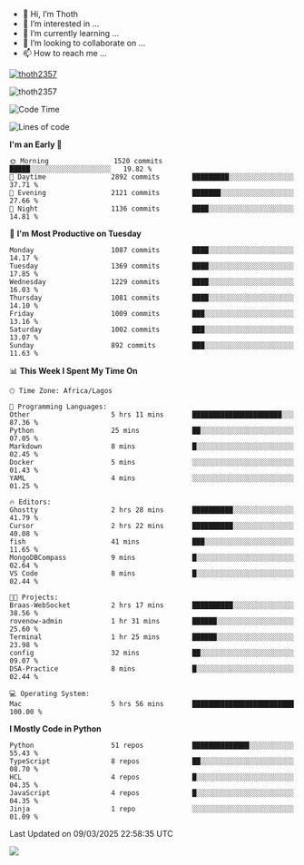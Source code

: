 <!---
thoth2357/thoth2357 is a ✨ special ✨ repository because its `README.md` (this file) appears on your GitHub profile.
You can click the Preview link to take a look at your changes.
--->

- 👋 Hi, I’m Thoth
- 👀 I’m interested in ...
- 🌱 I’m currently learning ...
- 💞️ I’m looking to collaborate on ...
- 📫 How to reach me ...


<p align="left"> <a href="https://github.com/ryo-ma/github-profile-trophy"><img src="https://github-profile-trophy.vercel.app/?username=thoth2357&theme=gruvbox&no-bg=true&no-frame=false&title=MultiLanguage,Commits,Repositories,Stars,Followers,PullRequest,Reviews,Issues" alt="thoth2357" /></a> </p>

<p align="left"> <img src="https://komarev.com/ghpvc/?username=thoth2357&label=Profile%20views&color=0e75b6&style=flat" alt="thoth2357" /> </p>

<!--START_SECTION:waka-->
![Code Time](http://img.shields.io/badge/Code%20Time-3%2C285%20hrs%2045%20mins-blue)

![Lines of code](https://img.shields.io/badge/From%20Hello%20World%20I%27ve%20Written-30.9%20million%20lines%20of%20code-blue)

**I'm an Early 🐤** 

```text
🌞 Morning                1520 commits        █████░░░░░░░░░░░░░░░░░░░░   19.82 % 
🌆 Daytime                2892 commits        █████████░░░░░░░░░░░░░░░░   37.71 % 
🌃 Evening                2121 commits        ███████░░░░░░░░░░░░░░░░░░   27.66 % 
🌙 Night                  1136 commits        ████░░░░░░░░░░░░░░░░░░░░░   14.81 % 
```
📅 **I'm Most Productive on Tuesday** 

```text
Monday                   1087 commits        ████░░░░░░░░░░░░░░░░░░░░░   14.17 % 
Tuesday                  1369 commits        ████░░░░░░░░░░░░░░░░░░░░░   17.85 % 
Wednesday                1229 commits        ████░░░░░░░░░░░░░░░░░░░░░   16.03 % 
Thursday                 1081 commits        ████░░░░░░░░░░░░░░░░░░░░░   14.10 % 
Friday                   1009 commits        ███░░░░░░░░░░░░░░░░░░░░░░   13.16 % 
Saturday                 1002 commits        ███░░░░░░░░░░░░░░░░░░░░░░   13.07 % 
Sunday                   892 commits         ███░░░░░░░░░░░░░░░░░░░░░░   11.63 % 
```


📊 **This Week I Spent My Time On** 

```text
🕑︎ Time Zone: Africa/Lagos

💬 Programming Languages: 
Other                    5 hrs 11 mins       ██████████████████████░░░   87.36 % 
Python                   25 mins             ██░░░░░░░░░░░░░░░░░░░░░░░   07.05 % 
Markdown                 8 mins              █░░░░░░░░░░░░░░░░░░░░░░░░   02.45 % 
Docker                   5 mins              ░░░░░░░░░░░░░░░░░░░░░░░░░   01.43 % 
YAML                     4 mins              ░░░░░░░░░░░░░░░░░░░░░░░░░   01.25 % 

🔥 Editors: 
Ghostty                  2 hrs 28 mins       ██████████░░░░░░░░░░░░░░░   41.79 % 
Cursor                   2 hrs 22 mins       ██████████░░░░░░░░░░░░░░░   40.08 % 
fish                     41 mins             ███░░░░░░░░░░░░░░░░░░░░░░   11.65 % 
MongoDBCompass           9 mins              █░░░░░░░░░░░░░░░░░░░░░░░░   02.64 % 
VS Code                  8 mins              █░░░░░░░░░░░░░░░░░░░░░░░░   02.44 % 

🐱‍💻 Projects: 
Braas-WebSocket          2 hrs 17 mins       ██████████░░░░░░░░░░░░░░░   38.56 % 
rovenow-admin            1 hr 31 mins        ██████░░░░░░░░░░░░░░░░░░░   25.60 % 
Terminal                 1 hr 25 mins        ██████░░░░░░░░░░░░░░░░░░░   23.98 % 
config                   32 mins             ██░░░░░░░░░░░░░░░░░░░░░░░   09.07 % 
DSA-Practice             8 mins              █░░░░░░░░░░░░░░░░░░░░░░░░   02.44 % 

💻 Operating System: 
Mac                      5 hrs 56 mins       █████████████████████████   100.00 % 
```

**I Mostly Code in Python** 

```text
Python                   51 repos            ██████████████░░░░░░░░░░░   55.43 % 
TypeScript               8 repos             ██░░░░░░░░░░░░░░░░░░░░░░░   08.70 % 
HCL                      4 repos             █░░░░░░░░░░░░░░░░░░░░░░░░   04.35 % 
JavaScript               4 repos             █░░░░░░░░░░░░░░░░░░░░░░░░   04.35 % 
Jinja                    1 repo              ░░░░░░░░░░░░░░░░░░░░░░░░░   01.09 % 
```




 Last Updated on 09/03/2025 22:58:35 UTC
<!--END_SECTION:waka-->
<!--![](http://github-profile-summary-cards.vercel.app/api/cards/profile-details?username=thoth2357&theme=2077)

![](http://github-profile-summary-cards.vercel.app/api/cards/stats?username=thoth2357&theme=2077)![](http://github-profile-summary-cards.vercel.app/api/cards/productive-time?username=thoth2357&theme=2077&utcOffset=8) -->
<img src="https://t.bkit.co/w_6789c39040b80.gif" />
